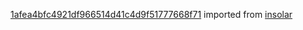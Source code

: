 [1afea4bfc4921df966514d41c4d9f51777668f71](https://github.com/insolar/insolar/commit/1afea4bfc4921df966514d41c4d9f51777668f71) imported from [insolar](https://github.com/insolar/insolar)
